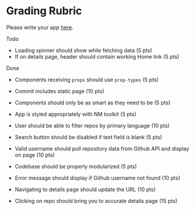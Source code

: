 # Grading Rubric 

Please write your app [here](./src/App.js).

Todo

* Loading spinner should show while fetching data (5 pts)
* If on details page, header should contain working Home link (5 pts)


Done
* Components receiving `props` should use `prop-types` (5 pts)
* Commit includes static page (10 pts)
* Components should only be as smart as they need to be (5 pts)
* App is styled appropriately with NM toolkit (5 pts)


* User should be able to filter repos by primary language (10 pts)
* Search button should be disabled if text field is blank (5 pts)
* Valid username should pull repository data from Github API and display on page (10 pts)
* Codebase should be properly modularized (5 pts)
* Error message should display if Github username not found (10 pts)
* Navigating to details page should update the URL (10 pts)
* Clicking on repo should bring you to accurate details page (15 pts)

